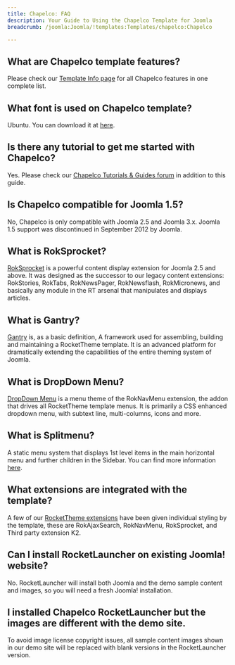 ```yaml
---
title: Chapelco: FAQ
description: Your Guide to Using the Chapelco Template for Joomla
breadcrumb: /joomla:Joomla/!templates:Templates/chapelco:Chapelco

---
```


What are Chapelco template features?
-----
Please check our [Template Info page][features] for all Chapelco features in one complete list.

What font is used on Chapelco template?
-----
Ubuntu. You can download it at [here][font].

Is there any tutorial to get me started with Chapelco?
-----
Yes. Please check our [Chapelco Tutorials & Guides forum][forum] in addition to this guide.

Is Chapelco compatible for Joomla 1.5?
-----
No, Chapelco is only compatible with Joomla 2.5 and Joomla 3.x. Joomla 1.5 support was discontinued in September 2012 by Joomla.

What is RokSprocket?
-----
[RokSprocket][roksprocket] is a powerful content display extension for Joomla 2.5 and above. It was designed as the successor to our legacy content extensions: RokStories, RokTabs, RokNewsPager, RokNewsflash, RokMicronews, and basically any module in the RT arsenal that manipulates and displays articles.

What is Gantry?
-----
[Gantry][gantry] is, as a basic definition, A framework used for assembling, building and maintaining a RocketTheme template. It is an advanced platform for dramatically extending the capabilities of the entire theming system of Joomla.

What is DropDown Menu?
-----
[DropDown Menu][dropdown] is a menu theme of the RokNavMenu extension, the addon that drives all RocketTheme template menus. It is primarily a CSS enhanced dropdown menu, with subtext line, multi-columns, icons and more.

What is Splitmenu?
-----
A static menu system that displays 1st level items in the main horizontal menu and further children in the Sidebar. You can find more information [here][splitmenu].

What extensions are integrated with the template?
-----
A few of our [RocketTheme extensions][extensions] have been given individual styling by the template, these are RokAjaxSearch, RokNavMenu, RokSprocket, and Third party extension K2.

Can I install RocketLauncher on existing Joomla! website?
-----
No. RocketLauncher will install both Joomla and the demo sample content and images, so you will need a fresh Joomla! installation.

I installed Chapelco RocketLauncher but the images are different with the demo site.
-----
To avoid image license copyright issues, all sample content images shown in our demo site will be replaced with blank versions in the RocketLauncher version.

[gantry]: http://gantry-framework.org/
[features]: http://demo.rockettheme.com/joomla-templates/chapelco/features
[font]: http://www.fontsquirrel.com/fonts/ubuntu
[forum]: http://www.rockettheme.com/forum/joomla-template-chapelco
[roksprocket]: http://www.rockettheme.com/joomla/extensions/roksprocket
[dropdown]: http://demo.rockettheme.com/joomla-templates/chapelco/features/menu-options
[splitmenu]: http://demo.rockettheme.com/joomla-templates/chapelco/features/menu-options
[extensions]: http://demo.rockettheme.com/joomla-templates/chapelco/features/extensions